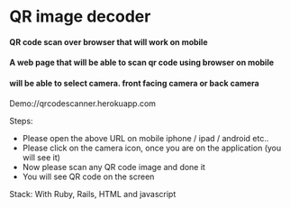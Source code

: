
# QR image decoder


#### QR code scan over browser that will work on mobile

#### A web page that will be able to scan qr code using browser on mobile

#### will be able to select camera. front facing camera or back camera

Demo://qrcodescanner.herokuapp.com

Steps:
* Please open the above URL on mobile iphone / ipad / android etc..
* Please click on the camera icon, once you are on the application (you will see it)
* Now please scan any QR code image and done it 
* You will see QR code on the screen


Stack: With Ruby, Rails, HTML and javascript
